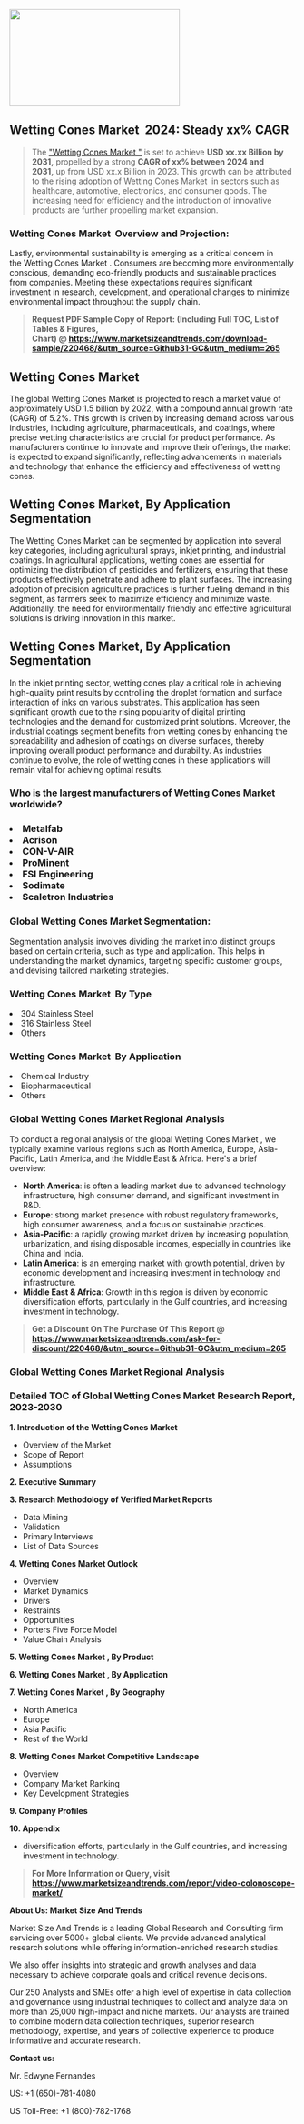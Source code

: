 <p><img class="alignnone size-medium wp-image-20088" src="https://ffe5etoiles.com/wp-content/uploads/2024/12/MST1-300x171.png" alt="" width="300" height="171" /></p><h2 id="ember46" class="ember-view reader-text-block__heading-2">Wetting Cones Market &nbsp;2024: Steady&nbsp;xx% CAGR</h2><blockquote id="ember47" class="ember-view reader-text-block__blockquote">The&nbsp;<a class="app-aware-link " href="https://www.marketsizeandtrends.com/download-sample/220468/&utm_source=Github31-GC&utm_medium=265" target="_blank" data-test-app-aware-link="">"Wetting Cones Market "</a>&nbsp;is set to achieve&nbsp;<strong>USD&nbsp;xx.xx&nbsp;Billion by 2031,</strong>&nbsp;propelled by a strong&nbsp;<strong>CAGR of&nbsp;xx% between 2024 and 2031,</strong>&nbsp;up from USD xx.x Billion in 2023. This growth can be attributed to the rising adoption of&nbsp;Wetting Cones Market &nbsp;in sectors such as healthcare, automotive, electronics, and consumer goods. The increasing need for efficiency and the introduction of innovative products are further propelling market expansion.</blockquote><h3 id="ember48" class="ember-view reader-text-block__heading-3">Wetting Cones Market &nbsp;Overview and Projection:</h3><p id="ember49" class="ember-view reader-text-block__paragraph">Lastly, environmental sustainability is emerging as a critical concern in the&nbsp;Wetting Cones Market . Consumers are becoming more environmentally conscious, demanding eco-friendly products and sustainable practices from companies. Meeting these expectations requires significant investment in research, development, and operational changes to minimize environmental impact throughout the supply chain.</p><blockquote id="ember50" class="ember-view reader-text-block__blockquote"><strong>Request PDF Sample Copy of Report: (Including Full TOC, List of Tables &amp; Figures, Chart)&nbsp;@&nbsp;<strong><a href="https://www.marketsizeandtrends.com/download-sample/220468/&utm_source=Github31-GC&utm_medium=265" target="_blank">https://www.marketsizeandtrends.com/download-sample/220468/&utm_source=Github31-GC&utm_medium=265</a></strong></strong></blockquote><h3 class=""><h2>Wetting Cones Market</h2><p>The global Wetting Cones Market is projected to reach a market value of approximately USD 1.5 billion by 2022, with a compound annual growth rate (CAGR) of 5.2%. This growth is driven by increasing demand across various industries, including agriculture, pharmaceuticals, and coatings, where precise wetting characteristics are crucial for product performance. As manufacturers continue to innovate and improve their offerings, the market is expected to expand significantly, reflecting advancements in materials and technology that enhance the efficiency and effectiveness of wetting cones.</p><h2>Wetting Cones Market, By Application Segmentation</h2><p>The Wetting Cones Market can be segmented by application into several key categories, including agricultural sprays, inkjet printing, and industrial coatings. In agricultural applications, wetting cones are essential for optimizing the distribution of pesticides and fertilizers, ensuring that these products effectively penetrate and adhere to plant surfaces. The increasing adoption of precision agriculture practices is further fueling demand in this segment, as farmers seek to maximize efficiency and minimize waste. Additionally, the need for environmentally friendly and effective agricultural solutions is driving innovation in this market.</p><h2>Wetting Cones Market, By Application Segmentation</h2><p>In the inkjet printing sector, wetting cones play a critical role in achieving high-quality print results by controlling the droplet formation and surface interaction of inks on various substrates. This application has seen significant growth due to the rising popularity of digital printing technologies and the demand for customized print solutions. Moreover, the industrial coatings segment benefits from wetting cones by enhancing the spreadability and adhesion of coatings on diverse surfaces, thereby improving overall product performance and durability. As industries continue to evolve, the role of wetting cones in these applications will remain vital for achieving optimal results.</p></h3><h3 id="" class="">Who is the largest manufacturers of&nbsp;Wetting Cones Market worldwide?</h3><h3 class=""></Li><Li>Metalfab</Li><Li> Acrison</Li><Li> CON-V-AIR</Li><Li> ProMinent</Li><Li> FSI Engineering</Li><Li> Sodimate</Li><Li> Scaletron Industries</h3><h3 id="ember53" class="ember-view reader-text-block__heading-3">Global&nbsp;Wetting Cones Market Segmentation:</h3><p id="ember54" class="ember-view reader-text-block__paragraph">Segmentation analysis involves dividing the market into distinct groups based on certain criteria, such as type and application. This helps in understanding the market dynamics, targeting specific customer groups, and devising tailored marketing strategies.</p><h3 id="" class="">Wetting Cones Market &nbsp;By Type</h3><p></Li><Li>304 Stainless Steel</Li><Li> 316 Stainless Steel</Li><Li> Others</p><h3 id="" class="">Wetting Cones Market &nbsp;By Application</h3><p class=""></Li><Li>Chemical Industry</Li><Li> Biopharmaceutical</Li><Li> Others</p><h3 id="ember62" class="ember-view reader-text-block__heading-3">Global Wetting Cones Market Regional Analysis</h3><p id="ember63" class="ember-view reader-text-block__paragraph">To conduct a regional analysis of the global Wetting Cones Market , we typically examine various regions such as North America, Europe, Asia-Pacific, Latin America, and the Middle East &amp; Africa. Here's a brief overview:</p><ul><li><strong>North America</strong>: is often a leading market due to advanced technology infrastructure, high consumer demand, and significant investment in R&amp;D.</li><li><strong>Europe</strong>: strong market presence with robust regulatory frameworks, high consumer awareness, and a focus on sustainable practices.</li><li><strong>Asia-Pacific</strong>: a rapidly growing market driven by increasing population, urbanization, and rising disposable incomes, especially in countries like China and India.</li><li><strong>Latin America</strong>: is an emerging market with growth potential, driven by economic development and increasing investment in technology and infrastructure.</li><li><strong>Middle East &amp; Africa</strong>: Growth in this region is driven by economic diversification efforts, particularly in the Gulf countries, and increasing investment in technology.</li></ul><blockquote id="ember61" class="ember-view reader-text-block__blockquote"><strong>Get a Discount On The Purchase Of This Report @ <strong><a href="https://html-cleaner.com/" target="">https://www.marketsizeandtrends.com/ask-for-discount/220468/&utm_source=Github31-GC&utm_medium=265</a></strong></strong></blockquote><h3 id="ember62" class="ember-view reader-text-block__heading-3">Global Wetting Cones Market Regional Analysis</h3><h3 id="" class="">Detailed TOC of Global Wetting Cones Market Research Report, 2023-2030</h3><p id="" class=""><strong>1. Introduction of the Wetting Cones Market </strong></p><ul><li>Overview of the Market</li><li>Scope of Report</li><li>Assumptions</li></ul><p id="" class=""><strong>2. Executive Summary</strong></p><p id="" class=""><strong>3. Research Methodology of Verified Market Reports</strong></p><ul><li>Data Mining</li><li>Validation</li><li>Primary Interviews</li><li>List of Data Sources</li></ul><p id="" class=""><strong>4. Wetting Cones Market Outlook</strong></p><ul><li>Overview</li><li>Market Dynamics</li><li>Drivers</li><li>Restraints</li><li>Opportunities</li><li>Porters Five Force Model</li><li>Value Chain Analysis</li></ul><p id="" class=""><strong>5. Wetting Cones Market , By Product</strong></p><p id="" class=""><strong>6. Wetting Cones Market , By Application</strong></p><p id="" class=""><strong>7. Wetting Cones Market , By Geography</strong></p><ul><li>North America</li><li>Europe</li><li>Asia Pacific</li><li>Rest of the World</li></ul><p id="" class=""><strong>8. Wetting Cones Market Competitive Landscape</strong></p><ul><li>Overview</li><li>Company Market Ranking</li><li>Key Development Strategies</li></ul><p id="" class=""><strong>9. Company Profiles</strong></p><p id="" class=""><strong>10. Appendix</strong></p><ul><li>diversification efforts, particularly in the Gulf countries, and increasing investment in technology.</li></ul><blockquote id="ember65" class="ember-view reader-text-block__blockquote"><strong>For More Information or Query, visit <strong><strong><a href="https://html-cleaner.com/" target="">https://www.marketsizeandtrends.com/report/video-colonoscope-market/</a></strong></strong></strong></blockquote><p id="" class=""><strong>About Us: Market Size And Trends</strong></p><p id="" class="">Market Size And Trends is a leading Global Research and Consulting firm servicing over 5000+ global clients. We provide advanced analytical research solutions while offering information-enriched research studies.</p><p id="" class="">We also offer insights into strategic and growth analyses and data necessary to achieve corporate goals and critical revenue decisions.</p><p id="" class="">Our 250 Analysts and SMEs offer a high level of expertise in data collection and governance using industrial techniques to collect and analyze data on more than 25,000 high-impact and niche markets. Our analysts are trained to combine modern data collection techniques, superior research methodology, expertise, and years of collective experience to produce informative and accurate research.</p><p id="" class=""><strong>Contact us:</strong></p><p id="" class="">Mr. Edwyne Fernandes</p><p id="" class="">US: +1 (650)-781-4080</p><p id="" class="">US Toll-Free: +1 (800)-782-1768</p>
